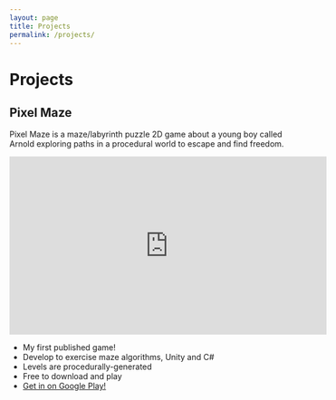 ```yaml
---
layout: page
title: Projects
permalink: /projects/
---
```

# Projects

## Pixel Maze

Pixel Maze is a maze/labyrinth puzzle 2D game about a young boy called Arnold exploring paths in a procedural world to escape and find freedom.

<p class="video-container">
  <iframe width="560" height="315" src="https://www.youtube.com/embed/nyFuooigxPs" frameborder="0" allow="accelerometer; autoplay; encrypted-media; gyroscope; picture-in-picture" allowfullscreen></iframe>
</p>

<ul>
  <li>My first published game!</li>
  <li>Develop to exercise maze algorithms, Unity and C#</li>
  <li>Levels are procedurally-generated</li>
  <li>Free to download and play</li>
  <li><a href="https://play.google.com/store/apps/details?id=net.bernardopacheco.supermazeadventures" target="_blank">Get in on Google Play!</a></li>
</ul>
